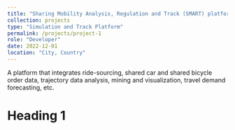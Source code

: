 ```yaml
---
title: "Sharing Mobility Analysis, Regulation and Track (SMART) platform"
collection: projects
type: "Simulation and Track Platform"
permalink: /projects/project-1
role: "Developer"
date: 2022-12-01
location: "City, Country"
---
```


A platform that integrates ride-sourcing, shared car and shared bicycle order data, trajectory data analysis, mining and visualization, travel demand forecasting, etc.

Heading 1
======